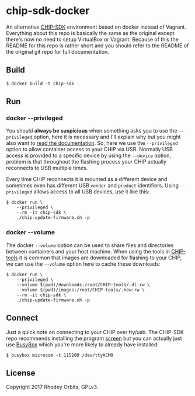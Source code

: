 # chip-sdk-docker
An alternative [CHIP-SDK](https://github.com/nextthingcomirror/CHIP-SDK) environment based on docker instead of Vagrant. Everything about this repo is basically the same as the original except there's now no need to setup VirtualBox or Vagrant. Because of this the README for this repo is rather short and you should refer to the README of the original git repo for full documentation.

## Build
```
$ docker build -t chip-sdk .
```

## Run
### docker --privileged
You should **always be suspicious** when something asks you to use the `--privileged` option, here it is necessary and I'll explain why but you might also want to [read the documentation](https://docs.docker.com/engine/reference/run/#runtime-privilege-and-linux-capabilities). So, here we use the `--privileged` option to allow container access to your CHIP via USB. Normally USB access is provided to a specific device by using the `--device` option, problem is that throughout the flashing process your CHIP actually reconnects to USB multiple times.

Every time CHIP reconnects it is mounted as a different device and sometimes even has different USB `vendor` and `product` identifiers. Using `--privileged` allows access to all USB devices, use it like this:
```
$ docker run \
    --privileged \
    --rm -it chip-sdk \
    ./chip-update-firmware.sh -p
```

### docker --volume
The docker `--volume` option can be used to share files and directories between containers and your host machine. When using the tools in [CHIP-tools](https://github.com/nextthingcomirror/CHIP-tools) it is common that images are downloaded for flashing to your CHIP, we can use the `--volume` option here to cache these downloads:
```
$ docker run \
    --privileged \
    --volume $(pwd)/downloads:/root/CHIP-tools/.dl:rw \
    --volume $(pwd)/images:/root/CHIP-tools/.new:rw \
    --rm -it chip-sdk \
    ./chip-update-firmware.sh -p
```

## Connect
Just a quick note on connecting to your CHIP over tty/usb. The CHIP-SDK repo recommends installing the program [screen](https://wiki.archlinux.org/index.php/GNU_Screen) but you can actually just use [BusyBox](https://www.busybox.net/) which you're more likely to already have installed:
```
$ busybox microcom -t 115200 /dev/ttyACM0
```

## License
Copyright 2017 Rhodey Orbits, GPLv3.
